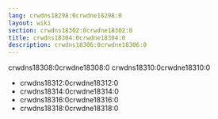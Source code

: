 ```yaml
---
lang: crwdns18298:0crwdne18298:0
layout: wiki
section: crwdns18302:0crwdne18302:0
title: crwdns18304:0crwdne18304:0
description: crwdns18306:0crwdne18306:0
---
```


crwdns18308:0crwdne18308:0 crwdns18310:0crwdne18310:0
- crwdns18312:0crwdne18312:0
- crwdns18314:0crwdne18314:0
- crwdns18316:0crwdne18316:0
- crwdns18318:0crwdne18318:0
